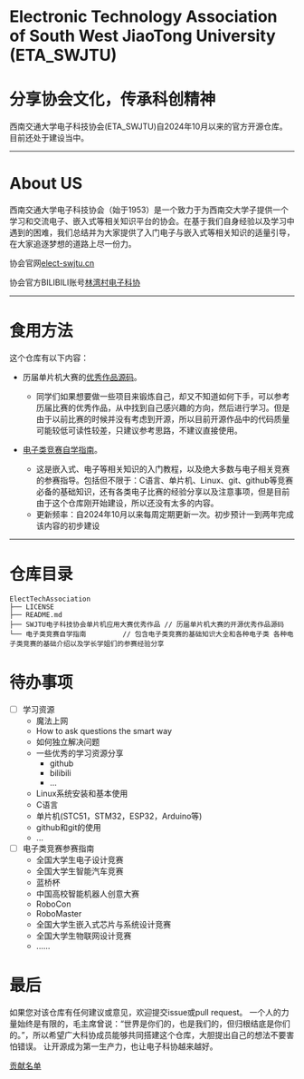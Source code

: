 # Electronic Technology Association of South West JiaoTong University (ETA_SWJTU)

# 分享协会文化，传承科创精神
西南交通大学电子科技协会(ETA_SWJTU)自2024年10月以来的官方开源仓库。目前还处于建设当中。

---
# About US
西南交通大学电子科技协会（始于1953）是一个致力于为西南交大学子提供一个学习和交流电子、嵌入式等相关知识平台的协会。在基于我们自身经验以及学习中遇到的困难，我们总结并为大家提供了入门电子与嵌入式等相关知识的适量引导，在大家追逐梦想的道路上尽一份力。

协会官网[elect-swjtu.cn](https://elect-swjtu.cn/)

协会官方BILIBILI账号[林湾村电子科协](https://space.bilibili.com/3493078602090595?spm_id_from=333.337.search-card.all.click)

---
# 食用方法
这个仓库有以下内容：
- 历届单片机大赛的[优秀作品源码](https://github.com/Prtysil/ETA_SWJTU/tree/main/SWJTU%E7%94%B5%E5%AD%90%E7%A7%91%E6%8A%80%E5%8D%8F%E4%BC%9A%E5%8D%95%E7%89%87%E6%9C%BA%E5%BA%94%E7%94%A8%E5%A4%A7%E8%B5%9B%E4%BC%98%E7%A7%80%E4%BD%9C%E5%93%81)。

    - 同学们如果想要做一些项目来锻炼自己，却又不知道如何下手，可以参考历届比赛的优秀作品，从中找到自己感兴趣的方向，然后进行学习。但是由于以前比赛的时候并没有考虑到开源，所以目前开源作品中的代码质量可能较低可读性较差，只建议参考思路，不建议直接使用。

- [电子类竞赛自学指南](https://github.com/Prtysil/ETA_SWJTU/tree/main/%E5%B5%8C%E5%85%A5%E5%BC%8F%E8%87%AA%E5%AD%A6%E6%8C%87%E5%8D%97)。
    - 这是嵌入式、电子等相关知识的入门教程，以及绝大多数与电子相关竞赛的参赛指导。包括但不限于：C语言、单片机、Linux、git、github等竞赛必备的基础知识，还有各类电子比赛的经验分享以及注意事项，但是目前由于这个仓库刚开始建设，所以还没有太多的内容。
    - 更新频率：自2024年10月以来每周定期更新一次。初步预计一到两年完成该内容的初步建设

---
# 仓库目录
~~~
ElectTechAssociation
├── LICENSE
├── README.md
├── SWJTU电子科技协会单片机应用大赛优秀作品 // 历届单片机大赛的开源优秀作品源码
└── 电子类竞赛自学指南         // 包含电子类竞赛的基础知识大全和各种电子类 各种电子类竞赛的基础介绍以及学长学姐们的参赛经验分享
~~~

# 待办事项
- [ ] 学习资源
    - 魔法上网
    - How to ask questions the smart way
    - 如何独立解决问题
    - 一些优秀的学习资源分享
        - github
        - bilibili
        - ...
    - Linux系统安装和基本使用
    - C语言
    - 单片机(STC51，STM32，ESP32，Arduino等)
    - github和git的使用
    - ...
- [ ] 电子类竞赛参赛指南
    - 全国大学生电子设计竞赛
    - 全国大学生智能汽车竞赛
    - 蓝桥杯
    - 中国高校智能机器人创意大赛
    - RoboCon
    - RoboMaster
    - 全国大学生嵌入式芯片与系统设计竞赛
    - 全国大学生物联网设计竞赛
    - ......

# 最后
如果您对该仓库有任何建议或意见，欢迎提交issue或pull request。
一个人的力量始终是有限的，毛主席曾说：“世界是你们的，也是我们的，但归根结底是你们的。”，所以希望广大科协成员能够共同搭建这个仓库，大胆提出自己的想法不要害怕错误。
让开源成为第一生产力，也让电子科协越来越好。

[贡献名单](https://elect-swjtu.cn/index.php/%e8%b4%a1%e7%8c%ae%e5%90%8d%e5%8d%95/)